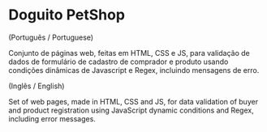 # Doguito PetShop

(Português / Portuguese)

Conjunto de páginas web, feitas em HTML, CSS e JS, para validação de dados de formulário de cadastro de comprador e produto usando condições dinâmicas de Javascript e Regex, incluindo mensagens de erro.



(Inglês / English)

Set of web pages, made in HTML, CSS and JS, for data validation of buyer and product registration using JavaScript dynamic conditions and Regex, including error messages.